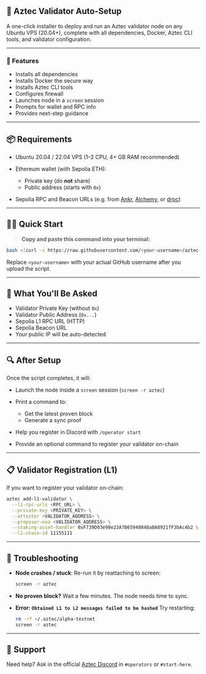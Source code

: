 ## 📘 Aztec Validator Auto-Setup

A one-click installer to deploy and run an Aztec validator node on any Ubuntu VPS (20.04+), complete with all dependencies, Docker, Aztec CLI tools, and validator configuration.

---

### 🚀 Features

* Installs all dependencies
* Installs Docker the secure way
* Installs Aztec CLI tools
* Configures firewall
* Launches node in a `screen` session
* Prompts for wallet and RPC info
* Provides next-step guidance

---

## 📦 Requirements

* Ubuntu 20.04 / 22.04 VPS (1–2 CPU, 4+ GB RAM recommended)
* Ethereum wallet (with Sepolia ETH):

  * Private key (do **not** share)
  * Public address (starts with `0x`)
* Sepolia RPC and Beacon URLs (e.g. from [Ankr](https://www.ankr.com), [Alchemy](https://alchemy.com), or [drpc](https://drpc.org))

---

## 🧑‍💻 Quick Start

> **Copy and paste this command into your terminal:**

```bash
bash <(curl -s https://raw.githubusercontent.com/<your-username>/aztec-validator-auto-setup/main/install.sh)
```

Replace `<your-username>` with your actual GitHub username after you upload the script.

---

## 🧠 What You'll Be Asked

* Validator Private Key (without `0x`)
* Validator Public Address (`0x...`)
* Sepolia L1 RPC URL (HTTP)
* Sepolia Beacon URL
* Your public IP will be auto-detected

---

## 🔍 After Setup

Once the script completes, it will:

* Launch the node inside a `screen` session (`screen -r aztec`)
* Print a command to:

  * Get the latest proven block
  * Generate a sync proof
* Help you register in Discord with `/operator start`
* Provide an optional command to register your validator on-chain

---

## 📋 Validator Registration (L1)

If you want to register your validator on-chain:

```bash
aztec add-l1-validator \
  --l1-rpc-urls <RPC_URL> \
  --private-key <PRIVATE_KEY> \
  --attester <VALIDATOR_ADDRESS> \
  --proposer-eoa <VALIDATOR_ADDRESS> \
  --staking-asset-handler 0xF739D03e98e23A7B65940848aBA8921fF3bAc4b2 \
  --l1-chain-id 11155111
```

---

## 🧯 Troubleshooting

* **Node crashes / stuck**:
  Re-run it by reattaching to screen:

  ```bash
  screen -r aztec
  ```

* **No proven block?**
  Wait a few minutes. The node needs time to sync.

* **Error: `Obtained L1 to L2 messages failed to be hashed`**
  Try restarting:

  ```bash
  rm -rf ~/.aztec/alpha-testnet
  screen -r aztec
  ```

---

## 🙋 Support

Need help? Ask in the official [Aztec Discord](https://discord.gg/aztecprotocol) in `#operators` or `#start-here`.


